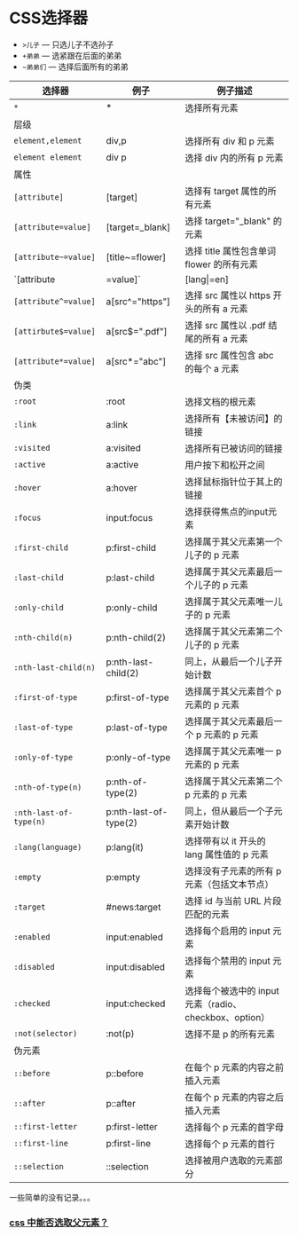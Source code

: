 # CSS选择器

- `>儿子` — 只选儿子不选孙子
- `+弟弟` — 选紧跟在后面的弟弟
- `~弟弟们` — 选择后面所有的弟弟

| 选择器 | 例子 | 例子描述 |
| --- | --- | --- |
| `*` | * | 选择所有元素 |
| 层级 | | |
| `element,element` | div,p | 选择所有 div 和 p 元素 |
| `element element` | div p | 选择 div 内的所有 p 元素 |
| 属性 | | |
| `[attribute]` | \[target] | 选择有 target 属性的所有元素 |
| `[attribute=value]` | \[target=\_blank] | 选择 target="\_blank" 的元素 |
| `[attribute~=value]` | \[title~=flower] | 选择 title 属性包含单词 flower 的所有元素 
| `[attribute|=value]` | \[lang\|=en] | 选择属性 lang 以 en 开头的所有元素 |
| `[attribute^=value]` | a\[src^="https"] | 选择 src 属性以 https 开头的所有 a 元素 |
| `[attirbute$=value]` | a\[src$=".pdf"] | 选择 src 属性以 .pdf 结尾的所有 a 元素 |
| `[attribute*=value]` | a\[src*="abc"] | 选择 src 属性包含 abc 的每个 a 元素 |
| 伪类 | | |
| `:root` | :root | 选择文档的根元素 |
| `:link` | a:link | 选择所有【未被访问】的链接 |
| `:visited` | a:visited | 选择所有已被访问的链接 |
| `:active` | a:active | 用户按下和松开之间 |
| `:hover` | a:hover | 选择鼠标指针位于其上的链接 |
| `:focus` | input:focus | 选择获得焦点的input元素 |
| `:first-child` | p:first-child | 选择属于其父元素第一个儿子的 p 元素 |
| `:last-child` | p:last-child | 选择属于其父元素最后一个儿子的 p 元素 |
| `:only-child` | p:only-child | 选择属于其父元素唯一儿子的 p 元素 |
| `:nth-child(n)` | p:nth-child(2) | 选择属于其父元素第二个儿子的 p 元素 |
| `:nth-last-child(n)` | p:nth-last-child(2) | 同上，从最后一个儿子开始计数 |
| `:first-of-type` | p:first-of-type | 选择属于其父元素首个 p 元素的 p 元素 |
| `:last-of-type` | p:last-of-type | 选择属于其父元素最后一个 p 元素的 p 元素 |
| `:only-of-type` | p:only-of-type | 选择属于其父元素唯一 p 元素的 p 元素 |
| `:nth-of-type(n)` | p:nth-of-type(2) | 选择属于其父元素第二个 p 元素的 p 元素 |
| `:nth-last-of-type(n)` | p:nth-last-of-type(2) | 同上，但从最后一个子元素开始计数 |
| `:lang(language)` | p:lang(it) | 选择带有以 it 开头的 lang 属性值的 p 元素 |
| `:empty` | p:empty | 选择没有子元素的所有 p 元素（包括文本节点） |
| `:target` | #news:target | 选择 id 与当前 URL 片段匹配的元素 |
| `:enabled` | input:enabled | 选择每个启用的 input 元素 |
| `:disabled` | input:disabled | 选择每个禁用的 input 元素 |
| `:checked` | input:checked | 选择每个被选中的 input 元素（radio、checkbox、option） |
| `:not(selector)` | :not(p) | 选择不是 p 的所有元素 |
| 伪元素 | | |
| `::before` | p::before | 在每个 p 元素的内容之前插入元素 |
| `::after` | p::after | 在每个 p 元素的内容之后插入元素 |
| `::first-letter` | p:first-letter | 选择每个 p 元素的首字母 |
| `::first-line` | p:first-line | 选择每个 p 元素的首行 |
| `::selection` | ::selection | 选择被用户选取的元素部分 |

一些简单的没有记录。。。

### [css 中能否选取父元素？](https://www.zhihu.com/question/20443379)
